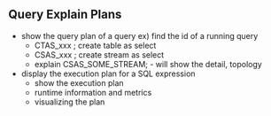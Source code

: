 ## Query Explain Plans
- show the query plan of a query
ex) find the id of a running query
    - CTAS_xxx ; create table as select
    - CSAS_xxx ; create stream as select
    - explain CSAS_SOME_STREAM; - will show the detail, topology
- display the execution plan for a SQL expression
    - show the execution plan
    - runtime information and metrics
    - visualizing the plan